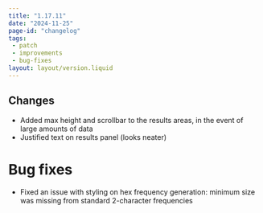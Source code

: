 ```yaml
---
title: "1.17.11"
date: "2024-11-25"
page-id: "changelog"
tags: 
 - patch
 - improvements
 - bug-fixes
layout: layout/version.liquid
---
```

## Changes
- Added max height and scrollbar to the results areas, in the event of large amounts of data
- Justified text on results panel (looks neater)

# Bug fixes
- Fixed an issue with styling on hex frequency generation: minimum size was missing from standard 2-character frequencies
